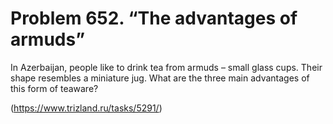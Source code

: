 # Problem 652. “The advantages of armuds”

In Azerbaijan, people like to drink tea from armuds – small glass cups. Their shape resembles a miniature jug. What are the three main advantages of this form of teaware?

(https://www.trizland.ru/tasks/5291/)